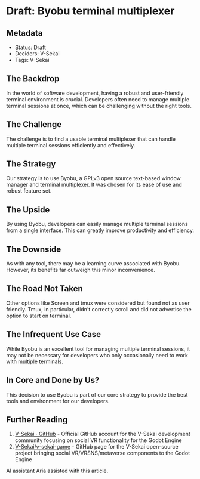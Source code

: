# Draft: Byobu terminal multiplexer

## Metadata

- Status: Draft&#x20;
- Deciders: V-Sekai
- Tags: V-Sekai

## The Backdrop

In the world of software development, having a robust and user-friendly terminal environment is crucial. Developers often need to manage multiple terminal sessions at once, which can be challenging without the right tools.

## The Challenge

The challenge is to find a usable terminal multiplexer that can handle multiple terminal sessions efficiently and effectively.

## The Strategy

Our strategy is to use Byobu, a GPLv3 open source text-based window manager and terminal multiplexer. It was chosen for its ease of use and robust feature set.

## The Upside

By using Byobu, developers can easily manage multiple terminal sessions from a single interface. This can greatly improve productivity and efficiency.

## The Downside

As with any tool, there may be a learning curve associated with Byobu. However, its benefits far outweigh this minor inconvenience.

## The Road Not Taken

Other options like Screen and tmux were considered but found not as user friendly. Tmux, in particular, didn't correctly scroll and did not advertise the option to start on terminal.

## The Infrequent Use Case

While Byobu is an excellent tool for managing multiple terminal sessions, it may not be necessary for developers who only occasionally need to work with multiple terminals.

## In Core and Done by Us?

This decision to use Byobu is part of our core strategy to provide the best tools and environment for our developers.

## Further Reading

1. [V-Sekai · GitHub](https://github.com/v-sekai) - Official GitHub account for the V-Sekai development community focusing on social VR functionality for the Godot Engine
2. [V-Sekai/v-sekai-game](https://github.com/v-sekai/v-sekai-game) - GitHub page for the V-Sekai open-source project bringing social VR/VRSNS/metaverse components to the Godot Engine

AI assistant Aria assisted with this article.
